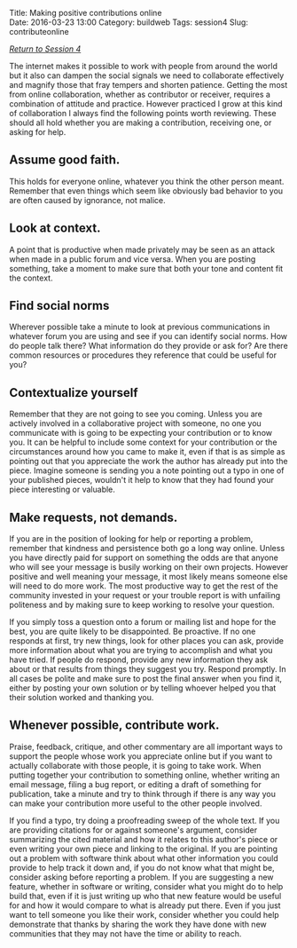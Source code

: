 Title: Making positive contributions online          
Date: 2016-03-23 13:00
Category: buildweb
Tags: session4
Slug: contributeonline

*[Return to Session 4](session4.html)*

The internet makes it possible to work with people from around the world but it also can dampen the social signals we need to collaborate effectively and magnify those that fray tempers and shorten patience. Getting the most from online collaboration, whether as contributor or receiver, requires a combination of attitude and practice. However practiced I grow at this kind of collaboration I always find the following points worth reviewing. These should all hold whether you are making a contribution, receiving one, or asking for help.

## Assume good faith. 
This holds for everyone online, whatever you think the other person meant. Remember that even things which seem like obviously bad behavior to you are often caused by ignorance, not malice. 

## Look at context. 
A point that is productive when made privately may be seen as an attack when made in a public forum and vice versa. When you are posting something, take a moment to make sure that both your tone and content fit the context.

## Find social norms
Wherever possible take a minute to look at previous communications in whatever forum you are using and see if you can identify social norms. How do people talk there? What information do they provide or ask for? Are there common resources or procedures they reference that could be useful for you?

## Contextualize yourself
Remember that they are not going to see you coming. Unless you are actively involved in a collaborative project with someone, no one you communicate with is going to be expecting your contribution or to know you. It can be helpful to include some context for your contribution or the circumstances around how you came to make it, even if that is as simple as pointing out that you appreciate the work the author has already put into the piece. Imagine someone is sending you a note pointing out a typo in one of your published pieces, wouldn't it help to know that they had found your piece interesting or valuable.

## Make requests, not demands. 
If you are in the position of looking for help or reporting a problem, remember that kindness and persistence both go a long way online. Unless you have directly paid for support on something the odds are that anyone who will see your message is busily working on their own projects. However positive and well meaning your message, it most likely means someone else will need to do more work. The most productive way to get the rest of the community invested in your request or your trouble report is with unfailing politeness and by making sure to keep working to resolve your question. 

If you simply toss a question onto a forum or mailing list and hope for the best, you are quite likely to be disappointed. Be proactive. If no one responds at first, try new things, look for other places you can ask, provide more information about what you are trying to accomplish and what you have tried. If people do respond, provide any new information they ask about or that results from things they suggest you try. Respond promptly. In all cases be polite and make sure to post the final answer when you find it, either by posting your own solution or by telling whoever helped you that their solution worked and thanking you.

## Whenever possible, contribute work. 
Praise, feedback, critique, and other commentary are all important ways to support the people whose work you appreciate online but if you want to actually collaborate with those people, it is going to take work. When putting together your contribution to something online, whether writing an email message, filing a bug report, or editing a draft of something for publication, take a minute and try to think through if there is any way you can make your contribution more useful to the other people involved. 

If you find a typo, try doing a proofreading sweep of the whole text. If you are providing citations for or against someone's argument, consider summarizing the cited material and how it relates to this author's piece or even writing your own piece and linking to the original. If you are pointing out a problem with software think about what other information you could provide to help track it down and, if you do not know what that might be, consider asking before reporting a problem. If you are suggesting a new feature, whether in software or writing, consider what you might do to help build that, even if it is just writing up who that new feature would be useful for and how it would compare to what is already put there. Even if you just want to tell someone you like their work, consider whether you could help demonstrate that thanks by sharing the work they have done with new communities that they may not have the time or ability to reach.


